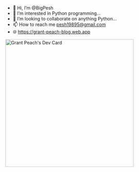 - 👋 Hi, I’m @BigPesh
- 👀 I’m interested in Python programming...
- 💞️ I’m looking to collaborate on anything Python...
- 📫 How to reach me pesh19895@gmail.com
- 🌐 https://grant-peach-blog.web.app

<a href="https://app.daily.dev/BIG_PESH"><img src="https://api.daily.dev/devcards/47bb8c6034df4d888e0a850d9440816e.png?r=ul7" width="400" alt="Grant Peach's Dev Card"/></a>
<!---
BigPesh/BigPesh is a ✨ special ✨ repository because its `README.md` (this file) appears on your GitHub profile.
You can click the Preview link to take a look at your changes.
--->
